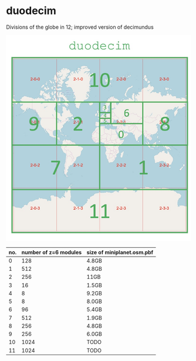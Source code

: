 # duodecim
Divisions of the globe in 12; improved version of decimundus

![duodecim](duodecim.jpg)

| no. | number of z=6 modules | size of miniplanet.osm.pbf |
|-----|-----------------------|----------------------------|
| 0   | 128                   | 4.8GB                      |
| 1   | 512                   | 4.8GB                      |
| 2   | 256                   | 11GB                       |
| 3   | 16                    | 1.5GB                      |
| 4   | 8                     | 9.2GB                      |
| 5   | 8                     | 8.0GB                      |
| 6   | 96                    | 5.4GB                      |
| 7   | 512                   | 1.9GB                      |
| 8   | 256                   | 4.8GB                      |
| 9   | 256                   | 6.0GB                      |
| 10  | 1024                  | TODO                       |
| 11  | 1024                  | TODO                       |
